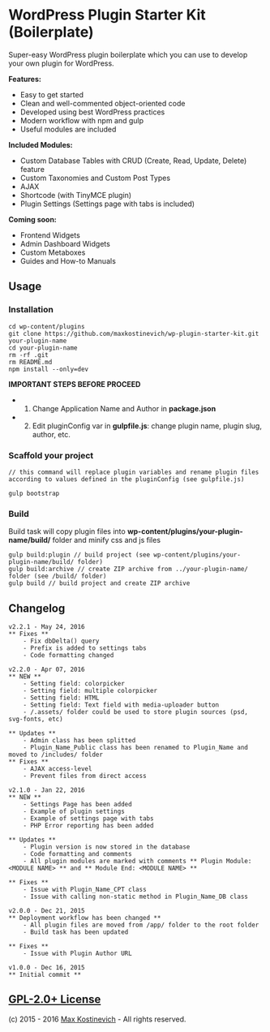 # WordPress Plugin Starter Kit (Boilerplate)

Super-easy WordPress plugin boilerplate which you can use to develop your own plugin for WordPress.

**Features:**
- Easy to get started
- Clean and well-commented object-oriented code
- Developed using best WordPress practices
- Modern workflow with npm and gulp
- Useful modules are included

**Included Modules:**
- Custom Database Tables with CRUD (Create, Read, Update, Delete) feature
- Custom Taxonomies and Custom Post Types
- AJAX
- Shortcode (with TinyMCE plugin)
- Plugin Settings (Settings page with tabs is included)

**Coming soon:**
- Frontend Widgets
- Admin Dashboard Widgets
- Custom Metaboxes
- Guides and How-to Manuals


## Usage

### Installation
```
cd wp-content/plugins
git clone https://github.com/maxkostinevich/wp-plugin-starter-kit.git your-plugin-name
cd your-plugin-name
rm -rf .git
rm README.md
npm install --only=dev
```

**IMPORTANT STEPS BEFORE PROCEED**
- 1. Change Application Name and Author in **package.json**
- 2. Edit pluginConfig var in **gulpfile.js**: change plugin name, plugin slug, author, etc.

### Scaffold your project
```
// this command will replace plugin variables and rename plugin files according to values defined in the pluginConfig (see gulpfile.js)

gulp bootstrap
```

### Build
Build task will copy plugin files into **wp-content/plugins/your-plugin-name/build/** folder and minify css and js files
```
gulp build:plugin // build project (see wp-content/plugins/your-plugin-name/build/ folder)
gulp build:archive // create ZIP archive from ../your-plugin-name/ folder (see /build/ folder)
gulp build // build project and create ZIP archive
```

## Changelog
```
v2.2.1 - May 24, 2016
** Fixes **
    - Fix dbDelta() query
    - Prefix is added to settings tabs
    - Code formatting changed
```

```
v2.2.0 - Apr 07, 2016
** NEW **
    - Setting field: colorpicker
    - Setting field: multiple colorpicker
    - Setting field: HTML
    - Setting field: Text field with media-uploader button
    - /.assets/ folder could be used to store plugin sources (psd, svg-fonts, etc)
    
** Updates **
    - Admin class has been splitted
    - Plugin_Name_Public class has been renamed to Plugin_Name and moved to /includes/ folder
** Fixes **
    - AJAX access-level
    - Prevent files from direct access
```

```
v2.1.0 - Jan 22, 2016
** NEW **
    - Settings Page has been added
    - Example of plugin settings
    - Example of settings page with tabs
    - PHP Error reporting has been added

** Updates **
    - Plugin version is now stored in the database
    - Code formatting and comments
    - All plugin modules are marked with comments ** Plugin Module: <MODULE NAME> ** and ** Module End: <MODULE NAME> **

** Fixes **
    - Issue with Plugin_Name_CPT class
    - Issue with calling non-static method in Plugin_Name_DB class
```

```
v2.0.0 - Dec 21, 2015
** Deployment workflow has been changed **
    - All plugin files are moved from /app/ folder to the root folder
    - Build task has been updated

** Fixes **
    - Issue with Plugin Author URL
```

```
v1.0.0 - Dec 16, 2015
** Initial commit **
```

## [GPL-2.0+ License](http://www.gnu.org/licenses/old-licenses/gpl-2.0.en.html)
(c) 2015 - 2016 [Max Kostinevich](https://maxkostinevich.com) - All rights reserved.
